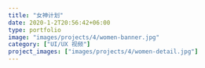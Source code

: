 ```yaml
---
title: "女神计划"
date: 2020-1-2T20:56:42+06:00
type: portfolio
image: "images/projects/4/women-banner.jpg"
category: ["UI/UX 视频"]
project_images: ["images/projects/4/women-detail.jpg"]
---
```



